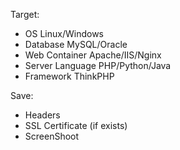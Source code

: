 Target:

* OS                    Linux/Windows
* Database              MySQL/Oracle
* Web Container         Apache/IIS/Nginx
* Server Language       PHP/Python/Java
* Framework             ThinkPHP


Save:
* Headers
* SSL Certificate (if exists)
* ScreenShoot
